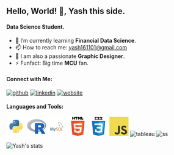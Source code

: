 ## Hello, World! 👋, Yash this side.
#### Data Science Student.


- 🌱 I’m currently learning **Financial Data Science**.
- 📫 How to reach me: yash161101@gmail.com
- 📐 I am also a passionate **Graphic Designer**.
- ⚡ Funfact: Big time **MCU** fan. 

#### Connect with Me:

[<img src='https://cdn.jsdelivr.net/npm/simple-icons@3.0.1/icons/github.svg' alt='github' height='50'>](https://github.com/yash161101)  [<img src='https://cdn.jsdelivr.net/npm/simple-icons@3.0.1/icons/linkedin.svg' alt='linkedin' height='50'>](https://www.linkedin.com/in/yash-shah161101/) [<img src='https://cdn.jsdelivr.net/npm/simple-icons@3.0.1/icons/icloud.svg' alt='website' height='50'>](https://yash161101.github.io/)  

#### Languages and Tools:

<img src='https://raw.githubusercontent.com/github/explore/80688e429a7d4ef2fca1e82350fe8e3517d3494d/topics/python/python.png' alt='python' height='50'> <img src='https://raw.githubusercontent.com/github/explore/80688e429a7d4ef2fca1e82350fe8e3517d3494d/topics/r/r.png' alt='r' height='50'> <img src='https://raw.githubusercontent.com/github/explore/80688e429a7d4ef2fca1e82350fe8e3517d3494d/topics/mysql/mysql.png' alt='js' height='50'> <img src='https://raw.githubusercontent.com/github/explore/80688e429a7d4ef2fca1e82350fe8e3517d3494d/topics/html/html.png' alt='html' height='50'> <img src='https://raw.githubusercontent.com/github/explore/80688e429a7d4ef2fca1e82350fe8e3517d3494d/topics/css/css.png' alt='css' height='50'> <img src='https://raw.githubusercontent.com/github/explore/80688e429a7d4ef2fca1e82350fe8e3517d3494d/topics/javascript/javascript.png' alt='js' height='50'> <img src='https://cdn.worldvectorlogo.com/logos/tableau-software.svg' alt='tableau' height='50'> <img src='https://cdn.iconscout.com/icon/free/png-512/microsoft-excel-4-722715.png' alt='ss' height='50'>

![Yash's stats](https://github-readme-stats.vercel.app/api?username=yash161101&show_icons=true&theme=dark)

